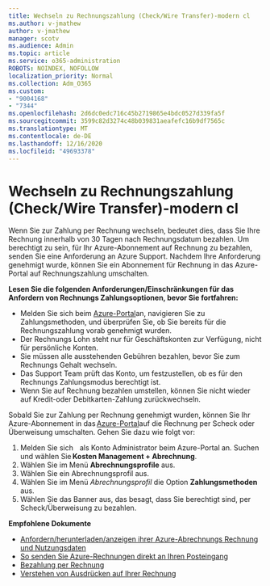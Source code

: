 ```yaml
---
title: Wechseln zu Rechnungszahlung (Check/Wire Transfer)-modern cl
ms.author: v-jmathew
author: v-jmathew
manager: scotv
ms.audience: Admin
ms.topic: article
ms.service: o365-administration
ROBOTS: NOINDEX, NOFOLLOW
localization_priority: Normal
ms.collection: Adm_O365
ms.custom:
- "9004168"
- "7344"
ms.openlocfilehash: 2d6dc0edc716c45b2719865e4bdc0527d339fa5f
ms.sourcegitcommit: 3599c82d3274c48b039831aeafefc16b9df7565c
ms.translationtype: MT
ms.contentlocale: de-DE
ms.lasthandoff: 12/16/2020
ms.locfileid: "49693378"
---
```

# <a name="switch-to-invoice-pay-checkwire-transfer---modern-cl"></a>Wechseln zu Rechnungszahlung (Check/Wire Transfer)-modern cl

Wenn Sie zur Zahlung per Rechnung wechseln, bedeutet dies, dass Sie Ihre Rechnung innerhalb von 30 Tagen nach Rechnungsdatum bezahlen. Um berechtigt zu sein, für Ihr Azure-Abonnement auf Rechnung zu bezahlen, senden Sie eine Anforderung an Azure Support. Nachdem Ihre Anforderung genehmigt wurde, können Sie ein Abonnement für Rechnung in das Azure-Portal auf Rechnungszahlung umschalten.

**Lesen Sie die folgenden Anforderungen/Einschränkungen für das Anfordern von Rechnungs Zahlungsoptionen, bevor Sie fortfahren:**

- Melden Sie sich beim [Azure-Portal](https://portal.azure.com/)an, navigieren Sie zu Zahlungsmethoden, und überprüfen Sie, ob Sie bereits für die Rechnungszahlung vorab genehmigt wurden.
- Der Rechnungs Lohn steht nur für Geschäftskonten zur Verfügung, nicht für persönliche Konten.
- Sie müssen alle ausstehenden Gebühren bezahlen, bevor Sie zum Rechnungs Gehalt wechseln.
- Das Support Team prüft das Konto, um festzustellen, ob es für den Rechnungs Zahlungsmodus berechtigt ist.
- Wenn Sie auf Rechnung bezahlen umstellen, können Sie nicht wieder auf Kredit-oder Debitkarten-Zahlung zurückwechseln.

Sobald Sie zur Zahlung per Rechnung genehmigt wurden, können Sie Ihr Azure-Abonnement in das [Azure-Portal](https://portal.azure.com/)auf die Rechnung per Scheck oder Überweisung umschalten.
Gehen Sie dazu wie folgt vor:

1. Melden Sie sich [](https://portal.azure.com/)   als Konto Administrator beim Azure-Portal an. Suchen und wählen Sie **Kosten Management + Abrechnung**.
2. Wählen Sie im Menü **Abrechnungsprofile** aus.
3. Wählen Sie ein Abrechnungsprofil aus.
4. Wählen Sie im Menü *Abrechnungsprofil* die Option **Zahlungsmethoden** aus.
5. Wählen Sie das Banner aus, das besagt, dass Sie berechtigt sind, per Scheck/Überweisung zu bezahlen.

**Empfohlene Dokumente**

- [Anfordern/herunterladen/anzeigen ihrer Azure-Abrechnungs Rechnung und Nutzungsdaten](https://docs.microsoft.com/azure/billing/billing-download-azure-invoice-daily-usage-date)
- [So senden Sie Azure-Rechnungen direkt an Ihren Posteingang](https://docs.microsoft.com/azure/billing/billing-download-azure-invoice-daily-usage-date)
- [Bezahlung per Rechnung](https://docs.microsoft.com/azure/billing/billing-how-to-pay-by-invoice)
- [Verstehen von Ausdrücken auf Ihrer Rechnung](https://docs.microsoft.com/azure/billing/billing-understand-your-invoice)
